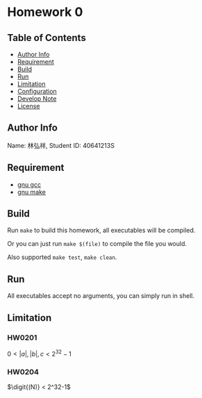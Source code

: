 Homework 0
==========

Table of Contents
-----------------
* [Author Info](#author-info)
* [Requirement](#requirement)
* [Build](#build)
* [Run](#run)
* [Limitation](#limitation)
* [Configuration](#configuration)
* [Develop Note](Note.md)
* [License](LICENSE)

Author Info
-----------
Name: 林弘祥, Student ID: 40641213S

Requirement
-----------
* [gnu gcc]
* [gnu make]

[gnu gcc]: https://gcc.gnu.org/
[gnu make]: https://www.gnu.org/software/make/

Build
-----
Run `make` to build this homework, all executables will be compiled.

Or you can just run `make $(file)` to compile the file you would.

Also supported `make test`, `make clean`.

Run
---
All executables accept no arguments, you can simply run in shell.

Limitation
----------
### HW0201
$0 < |a|, |b|, c < 2^32-1$

### HW0204
$\digit{(N)} < 2^32-1$
